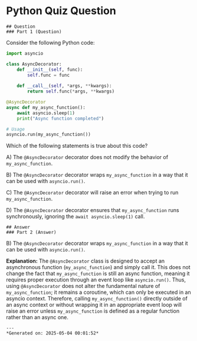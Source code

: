 # Python Quiz Question
    
    ## Question
    ### Part 1 (Question)

Consider the following Python code:

```python
import asyncio

class AsyncDecorator:
    def __init__(self, func):
        self.func = func
    
    def __call__(self, *args, **kwargs):
        return self.func(*args, **kwargs)

@AsyncDecorator
async def my_async_function():
    await asyncio.sleep(1)
    print("Async function completed")

# Usage
asyncio.run(my_async_function())
```

Which of the following statements is true about this code?

A) The `@AsyncDecorator` decorator does not modify the behavior of `my_async_function`.

B) The `@AsyncDecorator` decorator wraps `my_async_function` in a way that it can be used with `asyncio.run()`.

C) The `@AsyncDecorator` decorator will raise an error when trying to run `my_async_function`.

D) The `@AsyncDecorator` decorator ensures that `my_async_function` runs synchronously, ignoring the `await asyncio.sleep(1)` call.
    
    ## Answer
    ### Part 2 (Answer)

B) The `@AsyncDecorator` decorator wraps `my_async_function` in a way that it can be used with `asyncio.run()`.

**Explanation:**
The `@AsyncDecorator` class is designed to accept an asynchronous function (`my_async_function`) and simply call it. This does not change the fact that `my_async_function` is still an async function, meaning it requires proper execution through an event loop like `asyncio.run()`. Thus, using `@AsyncDecorator` does not alter the fundamental nature of `my_async_function`; it remains a coroutine, which can only be executed in an asyncio context. Therefore, calling `my_async_function()` directly outside of an async context or without wrapping it in an appropriate event loop will raise an error unless `my_async_function` is defined as a regular function rather than an async one.
    
    ---
    *Generated on: 2025-05-04 00:01:52*
    
